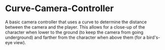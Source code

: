 # Curve-Camera-Controller
A basic camera controller that uses a curve to determine the distance between the camera and the player. This allows for a close-up of the character when lower to the ground (to keep the camera from going underground) and farther from the character when above them (for a bird's-eye view).
